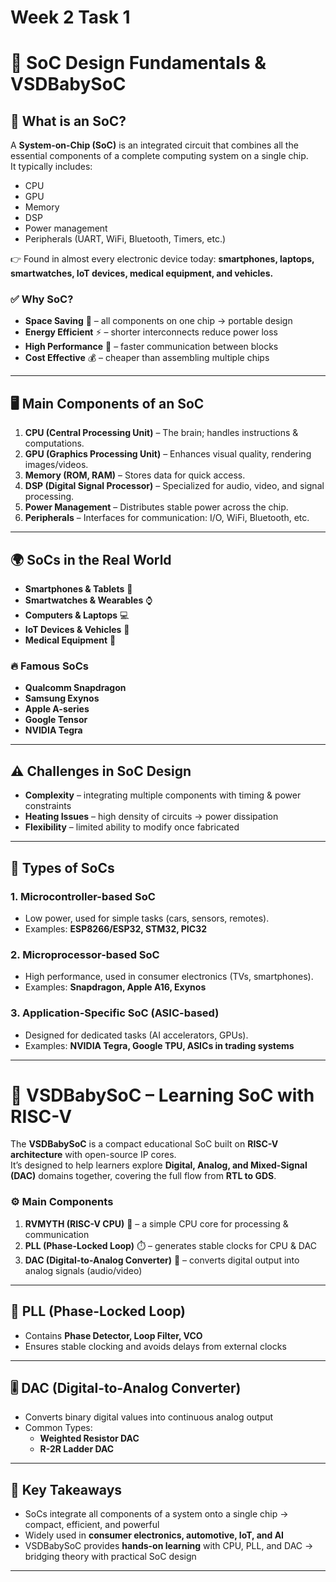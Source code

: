 # Week 2 Task 1 
# 📘 SoC Design Fundamentals & VSDBabySoC  

## 🔹 What is an SoC?  
A **System-on-Chip (SoC)** is an integrated circuit that combines all the essential components of a complete computing system on a single chip.  
It typically includes:  
- CPU  
- GPU  
- Memory  
- DSP  
- Power management  
- Peripherals (UART, WiFi, Bluetooth, Timers, etc.)  

👉 Found in almost every electronic device today: **smartphones, laptops, smartwatches, IoT devices, medical equipment, and vehicles.**  

### ✅ Why SoC?  
- **Space Saving** 🧩 – all components on one chip → portable design  
- **Energy Efficient** ⚡ – shorter interconnects reduce power loss  
- **High Performance** 🚀 – faster communication between blocks  
- **Cost Effective** 💰 – cheaper than assembling multiple chips  

---

## 🖥️ Main Components of an SoC  
1. **CPU (Central Processing Unit)** – The brain; handles instructions & computations.  
2. **GPU (Graphics Processing Unit)** – Enhances visual quality, rendering images/videos.  
3. **Memory (ROM, RAM)** – Stores data for quick access.  
4. **DSP (Digital Signal Processor)** – Specialized for audio, video, and signal processing.  
5. **Power Management** – Distributes stable power across the chip.  
6. **Peripherals** – Interfaces for communication: I/O, WiFi, Bluetooth, etc.  

---

## 🌍 SoCs in the Real World  
- **Smartphones & Tablets** 📱  
- **Smartwatches & Wearables** ⌚  
- **Computers & Laptops** 💻  
- **IoT Devices & Vehicles** 🚗  
- **Medical Equipment** 🏥  

### 🔥 Famous SoCs  
- **Qualcomm Snapdragon**  
- **Samsung Exynos**  
- **Apple A-series**  
- **Google Tensor**  
- **NVIDIA Tegra**  

---

## ⚠️ Challenges in SoC Design  
- **Complexity** – integrating multiple components with timing & power constraints  
- **Heating Issues** – high density of circuits → power dissipation  
- **Flexibility** – limited ability to modify once fabricated  

---

## 🧩 Types of SoCs  
### 1. **Microcontroller-based SoC**  
- Low power, used for simple tasks (cars, sensors, remotes).  
- Examples: **ESP8266/ESP32, STM32, PIC32**  

### 2. **Microprocessor-based SoC**  
- High performance, used in consumer electronics (TVs, smartphones).  
- Examples: **Snapdragon, Apple A16, Exynos**  

### 3. **Application-Specific SoC (ASIC-based)**  
- Designed for dedicated tasks (AI accelerators, GPUs).  
- Examples: **NVIDIA Tegra, Google TPU, ASICs in trading systems**  

---

# 🍼 VSDBabySoC – Learning SoC with RISC-V  

The **VSDBabySoC** is a compact educational SoC built on **RISC-V architecture** with open-source IP cores.  
It’s designed to help learners explore **Digital, Analog, and Mixed-Signal (DAC)** domains together, covering the full flow from **RTL to GDS**.  

### ⚙️ Main Components  
1. **RVMYTH (RISC-V CPU)** 🧠 – a simple CPU core for processing & communication  
2. **PLL (Phase-Locked Loop)** ⏱️ – generates stable clocks for CPU & DAC  
3. **DAC (Digital-to-Analog Converter)** 🎵 – converts digital output into analog signals (audio/video)  

---

## 🔄 PLL (Phase-Locked Loop)  
- Contains **Phase Detector, Loop Filter, VCO**  
- Ensures stable clocking and avoids delays from external clocks  

---

## 🎚️ DAC (Digital-to-Analog Converter)  
- Converts binary digital values into continuous analog output  
- Common Types:  
  - **Weighted Resistor DAC**  
  - **R-2R Ladder DAC**  

---

## 📌 Key Takeaways  
- SoCs integrate all components of a system onto a single chip → compact, efficient, and powerful  
- Widely used in **consumer electronics, automotive, IoT, and AI**  
- VSDBabySoC provides **hands-on learning** with CPU, PLL, and DAC → bridging theory with practical SoC design  

---
